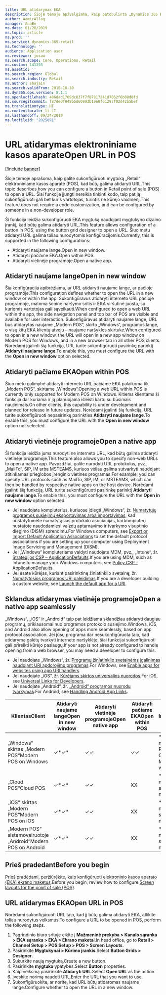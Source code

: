 ```yaml
---
title: URL atidarymas EKA
description: Šioje temoje apžvelgiama, kaip patobulinta „Dynamics 365 Retail“ produktų ir klientų ieškos funkcija.
author: AamirAllaq
manager: AnnBe
ms.date: 01/28/2019
ms.topic: article
ms.prod: ''
ms.service: dynamics-365-retail
ms.technology: ''
audience: Application user
ms.reviewer: josaw
ms.search.scope: Core, Operations, Retail
ms.custom: 141393
ms.assetid: ''
ms.search.region: Global
ms.search.industry: Retail
ms.author: shajain
ms.search.validFrom: 2018-10-30
ms.dyn365.ops.version: 8.1.1
ms.openlocfilehash: 406dad1709dc837f7f87817241d7062f6b08d8fd
ms.sourcegitcommit: f87de0f949b5d60993b19e0f61297f02d42b5bef
ms.translationtype: HT
ms.contentlocale: lt-LT
ms.lasthandoff: 09/24/2019
ms.locfileid: "2025891"
---
```

# <a name="open-url-in-pos"></a><span data-ttu-id="d7676-103">URL atidarymas elektroniniame kasos aparate</span><span class="sxs-lookup"><span data-stu-id="d7676-103">Open URL in POS</span></span>

[!include [banner](includes/banner.md)]

<span data-ttu-id="d7676-104">Šioje temoje aprašoma, kaip galite sukonfigūruoti mygtuką „Retail“ elektroniniame kasos aparate (POS), kad būtų galima atidaryti URL.</span><span class="sxs-lookup"><span data-stu-id="d7676-104">This topic describes how you can configure a button in Retail point of sale (POS) to open a URL.</span></span> <span data-ttu-id="d7676-105">Šiai funkcija įjungti nereikia tinkinti kodo, taip pat ją sukonfigūruoti gali bet kuris vartotojas, turintis ne kūrėjo vaidmenį.</span><span class="sxs-lookup"><span data-stu-id="d7676-105">This feature does not require a code customization, and can be configured by someone in a non-developer role.</span></span> 

<span data-ttu-id="d7676-106">Ši funkcija leidžia sukonfigūruoti EKA mygtuką naudojant mygtukyno dizaino įrankį, kad būtų galima atidaryti URL.</span><span class="sxs-lookup"><span data-stu-id="d7676-106">This feature allows configuration of a button in POS, using the button grid designer to open a URL.</span></span> <span data-ttu-id="d7676-107">Šiuo metu atidaryti URL galima toliau nurodytomis konfigūracijomis.</span><span class="sxs-lookup"><span data-stu-id="d7676-107">Currently, this is supported in the following configurations:</span></span>

- <span data-ttu-id="d7676-108">Atidaryti naujame lange.</span><span class="sxs-lookup"><span data-stu-id="d7676-108">Open in new window.</span></span>
- <span data-ttu-id="d7676-109">Atidaryti pačiame EKA.</span><span class="sxs-lookup"><span data-stu-id="d7676-109">Open within POS.</span></span>
- <span data-ttu-id="d7676-110">Atidaryti vietinėje programoje.</span><span class="sxs-lookup"><span data-stu-id="d7676-110">Open a native app.</span></span>

## <a name="open-in-new-window"></a><span data-ttu-id="d7676-111">Atidaryti naujame lange</span><span class="sxs-lookup"><span data-stu-id="d7676-111">Open in new window</span></span>

<span data-ttu-id="d7676-112">Šia konfigūracija apibrėžiama, ar URL atidaryti naujame lange, ar pačioje programoje.</span><span class="sxs-lookup"><span data-stu-id="d7676-112">This configuration defines whether to open the URL in a new window or within the app.</span></span> <span data-ttu-id="d7676-113">Sukonfigūravus atidaryti interneto URL pačioje programoje, matoma šoninė naršymo sritis ir EKA viršutinė juosta, su kuriomis vartotojas gali sąveikauti.</span><span class="sxs-lookup"><span data-stu-id="d7676-113">When configured to open a web URL within the app, the side navigation panel and top bar of POS are visible and available for user interaction.</span></span> <span data-ttu-id="d7676-114">Sukonfigūravus atidaryti naujame lange, URL bus atidarytas naujame „Modern POS“, skirto „Windows“, programos lange, o visų kitų EKA klientų atveju – naujame naršyklės skirtuke.</span><span class="sxs-lookup"><span data-stu-id="d7676-114">When configured to open in a new window, the URL will open in a new app window on Modern POS for Windows, and in a new browser tab in all other POS clients.</span></span> <span data-ttu-id="d7676-115">Norėdami įgalinti šią funkciją, URL turite sukonfigūruoti pasirinkę parinktį **Atidaryti naujame lange**.</span><span class="sxs-lookup"><span data-stu-id="d7676-115">To enable this, you must configure the URL with the **Open in new window** option selected.</span></span>

## <a name="open-within-pos"></a><span data-ttu-id="d7676-116">Atidaryti pačiame EKA</span><span class="sxs-lookup"><span data-stu-id="d7676-116">Open within POS</span></span>

<span data-ttu-id="d7676-117">Šiuo metu galimybė atidaryti interneto URL pačiame EKA palaikoma tik „Modern POS“, skirtame „Windows“.</span><span class="sxs-lookup"><span data-stu-id="d7676-117">Opening a web URL within POS is currently only supported for Modern POS on Windows.</span></span> <span data-ttu-id="d7676-118">Kitiems klientams ši funkcija dar kuriama ir ją planuojama išleisti kartu su būsimais naujinimais.</span><span class="sxs-lookup"><span data-stu-id="d7676-118">On other clients, this capability is under development and planned for release in future updates.</span></span> <span data-ttu-id="d7676-119">Norėdami įgalinti šią funkciją, URL turite sukonfigūruoti nepasirinkę parinkties **Atidaryti naujame lange**.</span><span class="sxs-lookup"><span data-stu-id="d7676-119">To enable this, you must configure the URL with the **Open in new window** option not selected.</span></span>

## <a name="open-a-native-app"></a><span data-ttu-id="d7676-120">Atidaryti vietinėje programoje</span><span class="sxs-lookup"><span data-stu-id="d7676-120">Open a native app</span></span>

<span data-ttu-id="d7676-121">Ši funkcija leidžia jums nurodyti ne interneto URL, kad būtų galima atidaryti vietinėje programoje.</span><span class="sxs-lookup"><span data-stu-id="d7676-121">This feature also allows you to specify non-web URLs to open a native app.</span></span> <span data-ttu-id="d7676-122">Pavyzdžiui, galite nurodyti URL protokolus, pvz., „MailTo“, SIP, IM arba MSTEAMS, kuriuos vėliau galima sutvarkyti naudojant atitinkamas prieglobos įrenginio vietines programas.</span><span class="sxs-lookup"><span data-stu-id="d7676-122">For example, you can specify URL protocols such as MailTo, SIP, IM, or MSTEAMS, which can then be handled by respective native apps on the host device.</span></span> <span data-ttu-id="d7676-123">Norėdami įgalinti šią funkciją, URL turite sukonfigūruoti pasirinkę parinktį **Atidaryti naujame lange**.</span><span class="sxs-lookup"><span data-stu-id="d7676-123">To enable this, you must configure the URL with the **Open in new window** option selected.</span></span>

- <span data-ttu-id="d7676-124">Jei naudojate kompiuterius, kuriuose įdiegti „Windows“, žr. [Numatytųjų programos susiejimų eksportavimas arba importavimas](https://docs.microsoft.com/windows-hardware/manufacture/desktop/export-or-import-default-application-associations), kad nustatytumėte numatytąsias protokolo asociacijas, kai kompiuterį nustatote naudodamiesi vaizdų aptarnavimo ir tvarkymo visuotinio diegimo (DISM) sprendimu.</span><span class="sxs-lookup"><span data-stu-id="d7676-124">For Windows computers, see [Export or Import Default Application Associations](https://docs.microsoft.com/windows-hardware/manufacture/desktop/export-or-import-default-application-associations) to set the default protocol associations if you are setting up your computer using Deployment Image Servicing and Management (DISM).</span></span>
- <span data-ttu-id="d7676-125">Jei „Windows“ kompiuteriams valdyti naudojate MDM, pvz., „Intune“, žr. [Strategijos CSP – ApplicationDefaults](https://docs.microsoft.com/windows/client-management/mdm/policy-csp-applicationdefaults).</span><span class="sxs-lookup"><span data-stu-id="d7676-125">If you are using MDM, such as Intune to manage your Windows computers, see [Policy CSP - ApplicationDefaults](https://docs.microsoft.com/windows/client-management/mdm/policy-csp-applicationdefaults).</span></span>
- <span data-ttu-id="d7676-126">Jei esate kūrėjas, kuriant pasirinktinę žiniatinklio svetainę, žr. [Numatytosios programos URI paleidimas](https://docs.microsoft.com/windows/uwp/launch-resume/launch-default-app).</span><span class="sxs-lookup"><span data-stu-id="d7676-126">If you are a developer building a custom website, see [Launch the default app for a URI](https://docs.microsoft.com/windows/uwp/launch-resume/launch-default-app).</span></span>

## <a name="open-a-native-app-seamlessly"></a><span data-ttu-id="d7676-127">Sklandus atidarymas vietinėje programoje</span><span class="sxs-lookup"><span data-stu-id="d7676-127">Open a native app seamlessly</span></span>

<span data-ttu-id="d7676-128">„Windows“, „iOS“ ir „Android“ taip pat leidžiama sklandžiau atidaryti daugiau programų, priklausomai nuo programos protokolo susiejimo.</span><span class="sxs-lookup"><span data-stu-id="d7676-128">Windows, iOS, and Android also allow opening of apps more seamlessly, based on app protocol association.</span></span> <span data-ttu-id="d7676-129">Jei jūsų programa dar nesukonfigūruota taip, kad atidarymą galėtų tvarkyti interneto naršyklėje, šiai funkcijai sukonfigūruoti gali prireikti kūrėjo paslaugų.</span><span class="sxs-lookup"><span data-stu-id="d7676-129">If your app is not already configured to handle opening from a web browser, you may need a developer to configure this.</span></span>

- <span data-ttu-id="d7676-130">Jei naudojate „Windows“, žr. [Programų žiniatinklio svetainėms įgalinimas naudojant URI apdorojimo programas](https://docs.microsoft.com/windows/uwp/launch-resume/web-to-app-linking).</span><span class="sxs-lookup"><span data-stu-id="d7676-130">For Windows, see [Enable apps for websites using app URI handlers](https://docs.microsoft.com/windows/uwp/launch-resume/web-to-app-linking).</span></span>
- <span data-ttu-id="d7676-131">Jei naudojate „iOS“, žr. [Kūrėjams skirtos universalios nuorodos](https://developer.apple.com/ios/universal-links/).</span><span class="sxs-lookup"><span data-stu-id="d7676-131">For iOS, see [Universal Links for Developers](https://developer.apple.com/ios/universal-links/).</span></span>
- <span data-ttu-id="d7676-132">Jei naudojate „Android“, žr. [„Android“ programos nuorodų tvarkymas](https://developer.android.com/training/app-links/).</span><span class="sxs-lookup"><span data-stu-id="d7676-132">For Android, see [Handling Android App Links](https://developer.android.com/training/app-links/).</span></span>

| <span data-ttu-id="d7676-133">Klientas</span><span class="sxs-lookup"><span data-stu-id="d7676-133">Client</span></span>                | <span data-ttu-id="d7676-134">Atidaryti naujame lange</span><span class="sxs-lookup"><span data-stu-id="d7676-134">Open in new window</span></span> | <span data-ttu-id="d7676-135">Atidaryti vietinėje programoje</span><span class="sxs-lookup"><span data-stu-id="d7676-135">Open native app</span></span> | <span data-ttu-id="d7676-136">Atidaryti pačiame EKA</span><span class="sxs-lookup"><span data-stu-id="d7676-136">Open within POS</span></span> | <span data-ttu-id="d7676-137">Informacija</span><span class="sxs-lookup"><span data-stu-id="d7676-137">Details</span></span>                           |
|-----------------------|--------------------|-----------------|-----------------|-----------------------------------|
| <span data-ttu-id="d7676-138">„Windows“ skirtas „Modern POS“</span><span class="sxs-lookup"><span data-stu-id="d7676-138">Modern POS on Windows</span></span> | <span data-ttu-id="d7676-139">✓\*</span><span class="sxs-lookup"><span data-stu-id="d7676-139">✓\*</span></span>                | <span data-ttu-id="d7676-140">✓</span><span class="sxs-lookup"><span data-stu-id="d7676-140">✓</span></span>               | <span data-ttu-id="d7676-141">✓</span><span class="sxs-lookup"><span data-stu-id="d7676-141">✓</span></span>              | <span data-ttu-id="d7676-142">\* Atidaroma naujame „Modern POS“ lange</span><span class="sxs-lookup"><span data-stu-id="d7676-142">\* Opens in new Modern POS window</span></span> |
| <span data-ttu-id="d7676-143">„Cloud POS“</span><span class="sxs-lookup"><span data-stu-id="d7676-143">Cloud POS</span></span>             | <span data-ttu-id="d7676-144">✓\*</span><span class="sxs-lookup"><span data-stu-id="d7676-144">✓\*</span></span>                | <span data-ttu-id="d7676-145">✓</span><span class="sxs-lookup"><span data-stu-id="d7676-145">✓</span></span>               | <span data-ttu-id="d7676-146">X</span><span class="sxs-lookup"><span data-stu-id="d7676-146">X</span></span>              | <span data-ttu-id="d7676-147">\* Atidaroma naujame naršyklės skirtuke</span><span class="sxs-lookup"><span data-stu-id="d7676-147">\* Opens in new browser tab</span></span>        |
| <span data-ttu-id="d7676-148">„iOS“ skirtas „Modern POS“</span><span class="sxs-lookup"><span data-stu-id="d7676-148">Modern POS on iOS</span></span>     | <span data-ttu-id="d7676-149">✓\*</span><span class="sxs-lookup"><span data-stu-id="d7676-149">✓\*</span></span>                | <span data-ttu-id="d7676-150">✓</span><span class="sxs-lookup"><span data-stu-id="d7676-150">✓</span></span>               | <span data-ttu-id="d7676-151">X</span><span class="sxs-lookup"><span data-stu-id="d7676-151">X</span></span>              | <span data-ttu-id="d7676-152">\* Atidaroma naujame naršyklės skirtuke</span><span class="sxs-lookup"><span data-stu-id="d7676-152">\* Opens in new browser tab</span></span>        |
| <span data-ttu-id="d7676-153">„Modern POS“ sistemovairuotoje „Android“</span><span class="sxs-lookup"><span data-stu-id="d7676-153">Modern POS on Android</span></span> | <span data-ttu-id="d7676-154">✓\*</span><span class="sxs-lookup"><span data-stu-id="d7676-154">✓\*</span></span>                | <span data-ttu-id="d7676-155">✓</span><span class="sxs-lookup"><span data-stu-id="d7676-155">✓</span></span>               | <span data-ttu-id="d7676-156">X</span><span class="sxs-lookup"><span data-stu-id="d7676-156">X</span></span>              | <span data-ttu-id="d7676-157">\* Atidaroma naujame naršyklės skirtuke</span><span class="sxs-lookup"><span data-stu-id="d7676-157">\* Opens in new browser tab</span></span>        |

## <a name="before-you-begin"></a><span data-ttu-id="d7676-158">Prieš pradedant</span><span class="sxs-lookup"><span data-stu-id="d7676-158">Before you begin</span></span>

<span data-ttu-id="d7676-159">Prieš pradėdami, peržiūrėkite, kaip konfigūruoti [elektroninio kasos aparato (EKA) ekrano maketus](pos-screen-layouts.md).</span><span class="sxs-lookup"><span data-stu-id="d7676-159">Before you begin, review how to configure [Screen layouts for the point of sale (POS)](pos-screen-layouts.md).</span></span>

## <a name="open-url-in-pos"></a><span data-ttu-id="d7676-160">URL atidarymas EKA</span><span class="sxs-lookup"><span data-stu-id="d7676-160">Open URL in POS</span></span>

<span data-ttu-id="d7676-161">Norėdami sukonfigūruoti URL taip, kad jį būtų galima atidaryti EKA, atlikite toliau nurodytus veiksmus.</span><span class="sxs-lookup"><span data-stu-id="d7676-161">To configure a URL to be opened in POS, perform the following steps.</span></span>

1. <span data-ttu-id="d7676-162">Pagrindinio biuro srityje eikite į **Mažmeninė prekyba \> Kanalo sąranka \> EKA sąranka \> EKA \> Ekrano maketai**.</span><span class="sxs-lookup"><span data-stu-id="d7676-162">In head office, go to **Retail \> Channel Setup \> POS Setup \> POS \> Screen Layouts**.</span></span>
2. <span data-ttu-id="d7676-163">Pasirinkite **Mygtukynai \> Kūrimo įrankis**.</span><span class="sxs-lookup"><span data-stu-id="d7676-163">Select **Button Grids \> Designer**.</span></span>
3. <span data-ttu-id="d7676-164">Sukurkite naują mygtuką.</span><span class="sxs-lookup"><span data-stu-id="d7676-164">Create a new button.</span></span>
4. <span data-ttu-id="d7676-165">Pasirinkite **mygtuko** ypatybes.</span><span class="sxs-lookup"><span data-stu-id="d7676-165">Select **Button** properties.</span></span>
5. <span data-ttu-id="d7676-166">Kaip veiksmą pasirinkite **Atidaryti URL**.</span><span class="sxs-lookup"><span data-stu-id="d7676-166">Select **Open URL** as the action.</span></span>
6. <span data-ttu-id="d7676-167">Įveskite norimą naudoti URL.</span><span class="sxs-lookup"><span data-stu-id="d7676-167">Enter the URL that you want to use.</span></span>
7. <span data-ttu-id="d7676-168">Sukonfigūruokite, ar norite, kad URL būtų atidaromas naujame lange.</span><span class="sxs-lookup"><span data-stu-id="d7676-168">Configure whether to open the URL in a new window.</span></span>
